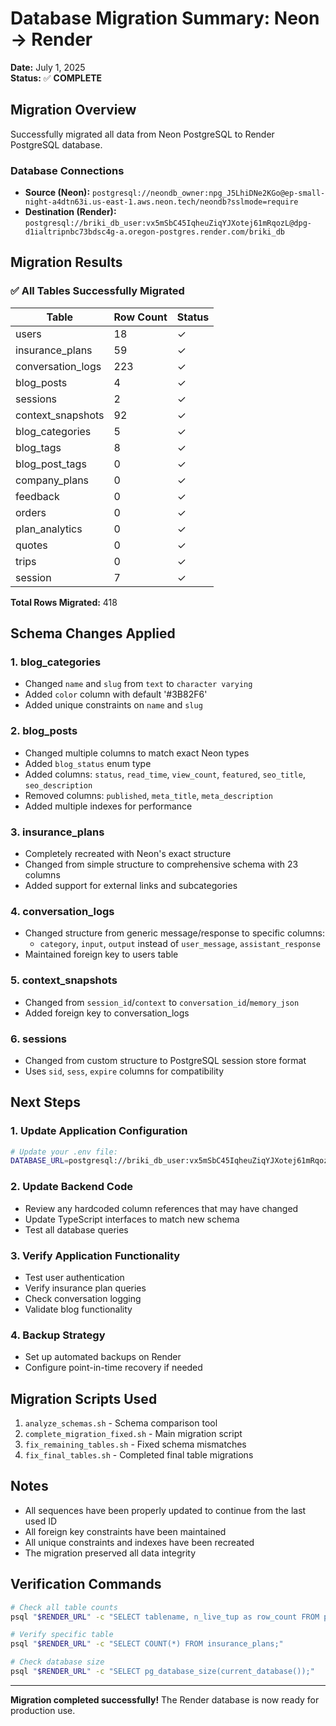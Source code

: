 # Database Migration Summary: Neon → Render

**Date:** July 1, 2025  
**Status:** ✅ **COMPLETE**

## Migration Overview

Successfully migrated all data from Neon PostgreSQL to Render PostgreSQL database.

### Database Connections
- **Source (Neon):** `postgresql://neondb_owner:npg_J5LhiDNe2KGo@ep-small-night-a4dtn63i.us-east-1.aws.neon.tech/neondb?sslmode=require`
- **Destination (Render):** `postgresql://briki_db_user:vx5mSbC45IqheuZiqYJXotej61mRqozL@dpg-d1ialtripnbc73bdsc4g-a.oregon-postgres.render.com/briki_db`

## Migration Results

### ✅ All Tables Successfully Migrated

| Table | Row Count | Status |
|-------|-----------|--------|
| users | 18 | ✓ |
| insurance_plans | 59 | ✓ |
| conversation_logs | 223 | ✓ |
| blog_posts | 4 | ✓ |
| sessions | 2 | ✓ |
| context_snapshots | 92 | ✓ |
| blog_categories | 5 | ✓ |
| blog_tags | 8 | ✓ |
| blog_post_tags | 0 | ✓ |
| company_plans | 0 | ✓ |
| feedback | 0 | ✓ |
| orders | 0 | ✓ |
| plan_analytics | 0 | ✓ |
| quotes | 0 | ✓ |
| trips | 0 | ✓ |
| session | 7 | ✓ |

**Total Rows Migrated:** 418

## Schema Changes Applied

### 1. **blog_categories**
- Changed `name` and `slug` from `text` to `character varying`
- Added `color` column with default '#3B82F6'
- Added unique constraints on `name` and `slug`

### 2. **blog_posts**
- Changed multiple columns to match exact Neon types
- Added `blog_status` enum type
- Added columns: `status`, `read_time`, `view_count`, `featured`, `seo_title`, `seo_description`
- Removed columns: `published`, `meta_title`, `meta_description`
- Added multiple indexes for performance

### 3. **insurance_plans**
- Completely recreated with Neon's exact structure
- Changed from simple structure to comprehensive schema with 23 columns
- Added support for external links and subcategories

### 4. **conversation_logs**
- Changed structure from generic message/response to specific columns:
  - `category`, `input`, `output` instead of `user_message`, `assistant_response`
- Maintained foreign key to users table

### 5. **context_snapshots**
- Changed from `session_id`/`context` to `conversation_id`/`memory_json`
- Added foreign key to conversation_logs

### 6. **sessions**
- Changed from custom structure to PostgreSQL session store format
- Uses `sid`, `sess`, `expire` columns for compatibility

## Next Steps

### 1. Update Application Configuration
```bash
# Update your .env file:
DATABASE_URL=postgresql://briki_db_user:vx5mSbC45IqheuZiqYJXotej61mRqozL@dpg-d1ialtripnbc73bdsc4g-a.oregon-postgres.render.com/briki_db
```

### 2. Update Backend Code
- Review any hardcoded column references that may have changed
- Update TypeScript interfaces to match new schema
- Test all database queries

### 3. Verify Application Functionality
- Test user authentication
- Verify insurance plan queries
- Check conversation logging
- Validate blog functionality

### 4. Backup Strategy
- Set up automated backups on Render
- Configure point-in-time recovery if needed

## Migration Scripts Used

1. `analyze_schemas.sh` - Schema comparison tool
2. `complete_migration_fixed.sh` - Main migration script
3. `fix_remaining_tables.sh` - Fixed schema mismatches
4. `fix_final_tables.sh` - Completed final table migrations

## Notes

- All sequences have been properly updated to continue from the last used ID
- All foreign key constraints have been maintained
- All unique constraints and indexes have been recreated
- The migration preserved all data integrity

## Verification Commands

```bash
# Check all table counts
psql "$RENDER_URL" -c "SELECT tablename, n_live_tup as row_count FROM pg_stat_user_tables ORDER BY tablename;"

# Verify specific table
psql "$RENDER_URL" -c "SELECT COUNT(*) FROM insurance_plans;"

# Check database size
psql "$RENDER_URL" -c "SELECT pg_database_size(current_database());"
```

---

**Migration completed successfully!** The Render database is now ready for production use. 